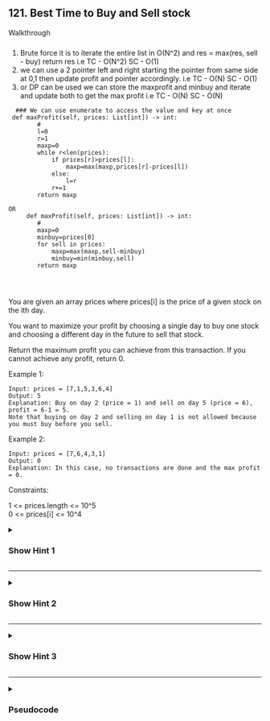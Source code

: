 ## 121. Best Time to Buy and Sell stock


Walkthrough
###
1. Brute force it is to iterate the entire list in O(N^2) and res = max(res, sell - buy) return res i.e TC -  O(N^2) SC - O(1)
2. we can use a 2 pointer left and right starting the pointer from same side at 0,1 then update profit and pointer accordingly. i.e TC -  O(N) SC - O(1)
3. or DP can be used we can store the maxprofit and minbuy and iterate and update both to get the max profit i.e TC -  O(N) SC - O(N)

```
  ### We can use enumerate to access the value and key at once
 def maxProfit(self, prices: List[int]) -> int:
        #
        l=0
        r=1
        maxp=0
        while r<len(prices):
            if prices[r]>prices[l]:
                maxp=max(maxp,prices[r]-prices[l])
            else:
                l=r
            r+=1
        return maxp

OR
     def maxProfit(self, prices: List[int]) -> int:
        #
        maxp=0
        minbuy=prices[0]
        for sell in prices:
            maxp=max(maxp,sell-minbuy)
            minbuy=min(minbuy,sell)
        return maxp


        
```


You are given an array prices where prices[i] is the price of a given stock on the ith day.

You want to maximize your profit by choosing a single day to buy one stock and choosing a different day in the future to sell that stock.

Return the maximum profit you can achieve from this transaction. If you cannot achieve any profit, return 0.

Example 1:
```
Input: prices = [7,1,5,3,6,4]
Output: 5
Explanation: Buy on day 2 (price = 1) and sell on day 5 (price = 6), profit = 6-1 = 5.
Note that buying on day 2 and selling on day 1 is not allowed because you must buy before you sell.
```
Example 2:
```
Input: prices = [7,6,4,3,1]
Output: 0
Explanation: In this case, no transactions are done and the max profit = 0.
 ```

Constraints:

1 <= prices.length <= 10^5\
0 <= prices[i] <= 10^4

<details>
  <summary><h3>Show Hint 1</h3></summary>
  <p>To gain maximum profit, you have to buy at the minimum price and sell when it's at the maximum price. So, think of the problem as tracking those minimum and maximum values.</p>
</details>

---
<details>
  <summary><h3>Show Hint 2</h3></summary>
  <p>Try solving it using the two-pointer concept.</p>
</details>

---
<details>
  <summary><h3>Show Hint 3</h3></summary>
  <p>Keep track of the minimum using one pointer and the maximum using another pointer. Also, track the maximum profit; update it only if the profit increases by changing the pointer. If the price at the 'r' pointer becomes less than the price at the 'l' pointer, shift 'r' to 'l' and increment 'r'. If the profit increases by doing this, update the max profit; otherwise, do not update it.</p>
</details>

---
<details>
  <summary><h3>Pseudocode</h3></summary>
  <pre>
    l -> 0
    r -> 1
    maxProfit -> 0
    for [i -> 1 to length(prices)]
      if prices[l] < prices[r]
           newProfit -> prices[r] - prices[l]
           maxProfit -> if newProfit > maxProfit then newProfit else maxProfit
      else
           l -> r
      r ++
    return maxProfit
  </pre>
</details>

